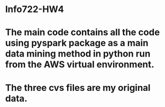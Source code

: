 # Info722-HW4
# The main code contains all the code using pyspark package as a main data mining method in python run from the AWS virtual environment. 
# The three cvs files are my original data. 

